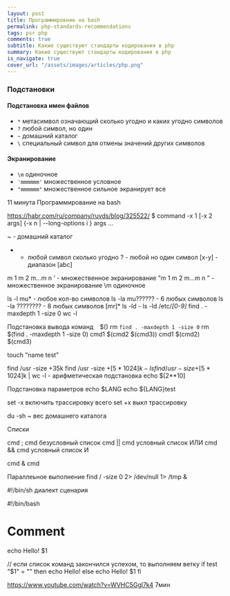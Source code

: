 ```yaml
---
layout: post
title: Программировние на bash
permalink: php-standards-recommendations 
tags: psr php
comments: true
subtitle: Какие существуют стандарты кодирования в php
summary: Какие существуют стандарты кодирования в php
is_navigate: true
cover_url: "/assets/images/articles/php.png"
---
```


### Подстановки

#### Подстановка имен файлов

- `*` метасимвол означающий сколько угодно и каких угодно символов
- `?` любой символ, но один
- `~` домашний каталог
- `\` специальный символ для отмены значений других символов

#### Экранирование

- `\m` одиночное
-  `'mmmmmm'` множественное условное
-  `"mmmmmm"` множественное сильное экранирует все


11 минута
Программирование на bash

https://habr.com/ru/company/ruvds/blog/325522/
$ command -x 1 [-x 2 args] {-x n | --long-options i } args ...

~ - домашний каталог
* - любой символ сколько угодно
? - любой но один символ
[x-y] - диапазон
[abc]

m 1 m 2 m...m n ’ - множественное экранирование
”m 1 m 2 m...m n ” - множественное экранирование
\m одиночное

ls -l mu* - любое кол-во символов
ls -la mu?????? - 6 любых символов
ls -la ???????? - 8 любых символов
[mr]*
ls -ld *-*
ls -ld /etc/*[0-9]*
find . -maxdepth 1 -size 0
wc -l

Подстановка вывода команд ` `  $()
rm `find . -maxdepth 1 -size 0`
rm $(find . -maxdepth 1 -size 0) 
cmd1 $(cmd2 $(cmd3))
cmd1 $(cmd2) $(cmd3)

touch "name test"

find /usr -size +35k
find /usr -size +$[5 * 1024]k -ls
find /usr -size +$[5 * 1024]k | wc -l - арифметическая подстановка
echo $[2**10]

Подстановка параметров 
echo $LANG 
echo ${LANG}test 

set -x включить трассировку всего 
set +x выкл трассировку

du -sh ~ вес домашнего каталога

Списки

cmd ; cmd  безусловный список
cmd || cmd условный список ИЛИ
cmd && cmd  условный список И

cmd & cmd

Параллеьное выполнение
find / -size 0 2> /dev/null 1> /tmp &

#!/bin/sh диалект сценария

#!/bin/bash

# Comment

echo Hello! $1

// если список команд закончился успехом, то выполняем ветку
if test "$1" = "" 
then
    echo Hello!
else
    echo Hello! $1
fi


https://www.youtube.com/watch?v=WVHC5Ggl7k4 7мин